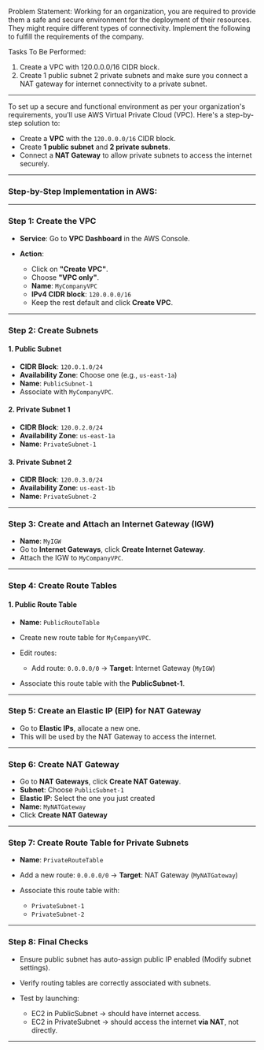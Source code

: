  Problem Statement:
 Working for an organization, you are required to provide them a safe and secure environment for the deployment of their resources. They might require different types of connectivity. Implement the following to fulfill the requirements of the company.
 
 Tasks To Be Performed:
 1. Create a VPC with 120.0.0.0/16 CIDR block.
 2. Create 1 public subnet 2 private subnets and make sure you connect a
 NAT gateway for internet connectivity to a private subnet.

---

To set up a secure and functional environment as per your organization's requirements, you'll use AWS Virtual Private Cloud (VPC). Here's a step-by-step solution to:

* Create a **VPC** with the `120.0.0.0/16` CIDR block.
* Create **1 public subnet** and **2 private subnets**.
* Connect a **NAT Gateway** to allow private subnets to access the internet securely.

---

### **Step-by-Step Implementation in AWS:**

---

### **Step 1: Create the VPC**

* **Service**: Go to **VPC Dashboard** in the AWS Console.
* **Action**:

  * Click on **"Create VPC"**.
  * Choose **"VPC only"**.
  * **Name**: `MyCompanyVPC`
  * **IPv4 CIDR block**: `120.0.0.0/16`
  * Keep the rest default and click **Create VPC**.

---

### **Step 2: Create Subnets**

#### 1. **Public Subnet**

* **CIDR Block**: `120.0.1.0/24`
* **Availability Zone**: Choose one (e.g., `us-east-1a`)
* **Name**: `PublicSubnet-1`
* Associate with `MyCompanyVPC`.

#### 2. **Private Subnet 1**

* **CIDR Block**: `120.0.2.0/24`
* **Availability Zone**: `us-east-1a`
* **Name**: `PrivateSubnet-1`

#### 3. **Private Subnet 2**

* **CIDR Block**: `120.0.3.0/24`
* **Availability Zone**: `us-east-1b`
* **Name**: `PrivateSubnet-2`

---

### **Step 3: Create and Attach an Internet Gateway (IGW)**

* **Name**: `MyIGW`
* Go to **Internet Gateways**, click **Create Internet Gateway**.
* Attach the IGW to `MyCompanyVPC`.

---

### **Step 4: Create Route Tables**

#### 1. **Public Route Table**

* **Name**: `PublicRouteTable`
* Create new route table for `MyCompanyVPC`.
* Edit routes:

  * Add route: `0.0.0.0/0` → **Target**: Internet Gateway (`MyIGW`)
* Associate this route table with the **PublicSubnet-1**.

---

### **Step 5: Create an Elastic IP (EIP) for NAT Gateway**

* Go to **Elastic IPs**, allocate a new one.
* This will be used by the NAT Gateway to access the internet.

---

### **Step 6: Create NAT Gateway**

* Go to **NAT Gateways**, click **Create NAT Gateway**.
* **Subnet**: Choose `PublicSubnet-1`
* **Elastic IP**: Select the one you just created
* **Name**: `MyNATGateway`
* Click **Create NAT Gateway**

---

### **Step 7: Create Route Table for Private Subnets**

* **Name**: `PrivateRouteTable`
* Add a new route: `0.0.0.0/0` → **Target**: NAT Gateway (`MyNATGateway`)
* Associate this route table with:

  * `PrivateSubnet-1`
  * `PrivateSubnet-2`

---

### **Step 8: Final Checks**

* Ensure public subnet has auto-assign public IP enabled (Modify subnet settings).
* Verify routing tables are correctly associated with subnets.
* Test by launching:

  * EC2 in PublicSubnet → should have internet access.
  * EC2 in PrivateSubnet → should access the internet **via NAT**, not directly.

---
